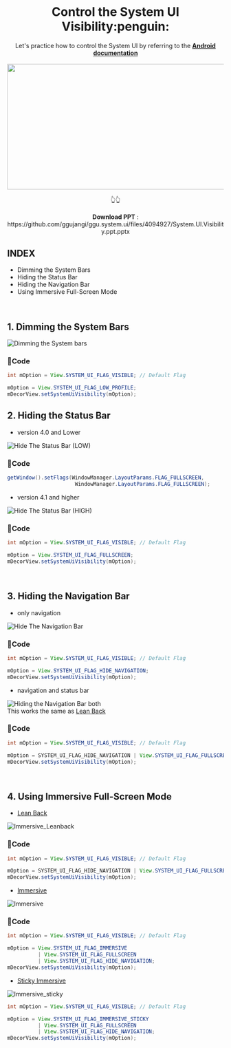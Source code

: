 <h1 align="center">Control the System UI Visibility:penguin:</h1>

<p align="center">
  Let's practice how to control the System UI by referring to the 
  <b><a href="https://developer.android.com/training/system-ui" target="_blank">Android documentation</a></b>
  <br/><br/>
<img src="https://user-images.githubusercontent.com/25583321/72859909-ad9cf980-3d08-11ea-9e4b-789d1dc164d2.PNG" 
     width="520px" height="292.5px" href="https://github.com/ggujangi/ggu.system.ui/files/4094927/System.UI.Visibility.ppt.pptx"/>
</p>
<p align="center">
    👆👆
  <br/> <br/>
  <b>Download PPT</b> : https://github.com/ggujangi/ggu.system.ui/files/4094927/System.UI.Visibility.ppt.pptx
</p>


INDEX
-----
- Dimming the System Bars
- Hiding the Status Bar
- Hiding the Navigation Bar
- Using Immersive Full-Screen Mode

<br/>

## 1. Dimming the System Bars

![Dimming the System bars](https://user-images.githubusercontent.com/25583321/72768168-d2766b80-3c39-11ea-8a34-9b35e3a3938f.gif)

### 🍮Code
```Java
int mOption = View.SYSTEM_UI_FLAG_VISIBLE; // Default Flag

mOption = View.SYSTEM_UI_FLAG_LOW_PROFILE;
mDecorView.setSystemUiVisibility(mOption);
```

## 2. Hiding the Status Bar

- version 4.0 and Lower

![Hide The Status Bar (LOW)](https://user-images.githubusercontent.com/25583321/72768422-c63ede00-3c3a-11ea-9346-7cc2b7422556.gif)

### 🍮Code
```Java
getWindow().setFlags(WindowManager.LayoutParams.FLAG_FULLSCREEN,
                      WindowManager.LayoutParams.FLAG_FULLSCREEN);
```


- version 4.1 and higher

![Hide The Status Bar (HIGH)](https://user-images.githubusercontent.com/25583321/72768445-d5259080-3c3a-11ea-95ca-a70c3f4d409c.gif)

### 🍮Code
```Java
int mOption = View.SYSTEM_UI_FLAG_VISIBLE; // Default Flag

mOption = View.SYSTEM_UI_FLAG_FULLSCREEN;
mDecorView.setSystemUiVisibility(mOption);
```


<br/>

## 3. Hiding the Navigation Bar

- only navigation

![Hide The Navigation Bar](https://user-images.githubusercontent.com/25583321/72768382-95f73f80-3c3a-11ea-96ad-a9a4598c7426.gif)

### 🍮Code
```Java
int mOption = View.SYSTEM_UI_FLAG_VISIBLE; // Default Flag

mOption = View.SYSTEM_UI_FLAG_HIDE_NAVIGATION;
mDecorView.setSystemUiVisibility(mOption);
```

- navigation and status bar<br/>

![Hiding the Navigation Bar both](https://user-images.githubusercontent.com/25583321/72768388-9ee81100-3c3a-11ea-849e-0b7929a68ba9.gif)<br/>
This works the same as [Lean Back](https://developer.android.com/training/system-ui/immersive.html#leanback)

### 🍮Code
```Java
int mOption = View.SYSTEM_UI_FLAG_VISIBLE; // Default Flag

mOption = SYSTEM_UI_FLAG_HIDE_NAVIGATION | View.SYSTEM_UI_FLAG_FULLSCREEN
mDecorView.setSystemUiVisibility(mOption);
```

<br/>

## 4. Using Immersive Full-Screen Mode

- [Lean Back](https://developer.android.com/training/system-ui/immersive.html#leanback)

![Immersive_Leanback](https://user-images.githubusercontent.com/25583321/72768522-000fe480-3c3b-11ea-9887-0f8c2490e59f.gif)

### 🍮Code
```Java
int mOption = View.SYSTEM_UI_FLAG_VISIBLE; // Default Flag

mOption = SYSTEM_UI_FLAG_HIDE_NAVIGATION | View.SYSTEM_UI_FLAG_FULLSCREEN
mDecorView.setSystemUiVisibility(mOption);
```

- [Immersive](https://developer.android.com/training/system-ui/immersive.html#immersive)

![Immersive](https://user-images.githubusercontent.com/25583321/72768503-f2f2f580-3c3a-11ea-9b35-de79a33541cd.gif)

### 🍮Code
```Java
int mOption = View.SYSTEM_UI_FLAG_VISIBLE; // Default Flag

mOption = View.SYSTEM_UI_FLAG_IMMERSIVE
          | View.SYSTEM_UI_FLAG_FULLSCREEN
          | View.SYSTEM_UI_FLAG_HIDE_NAVIGATION;
mDecorView.setSystemUiVisibility(mOption);
```

- [Sticky Immersive](https://developer.android.com/training/system-ui/immersive.html#sticky-immersive)

![Immersive_sticky](https://user-images.githubusercontent.com/25583321/72768530-0736f280-3c3b-11ea-9cef-45a2e6906915.gif)

```Java
int mOption = View.SYSTEM_UI_FLAG_VISIBLE; // Default Flag

mOption = View.SYSTEM_UI_FLAG_IMMERSIVE_STICKY
          | View.SYSTEM_UI_FLAG_FULLSCREEN
          | View.SYSTEM_UI_FLAG_HIDE_NAVIGATION;
mDecorView.setSystemUiVisibility(mOption);
```

